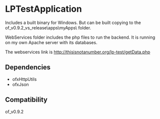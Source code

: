 # LPTestApplication

Includes a built binary for Windows. But can be built copying to the of_v0.9.2_vs_release\apps\myApps\ folder.

WebServices folder includes the php files to run the backend. It is running on my own Apache server with its databases.

The webservices link is 
http://thisisnotanumber.org/lp-test/getData.php

## Dependencies

* ofxHttpUtils
* ofxJson

## Compatibility

of_v0.9.2
